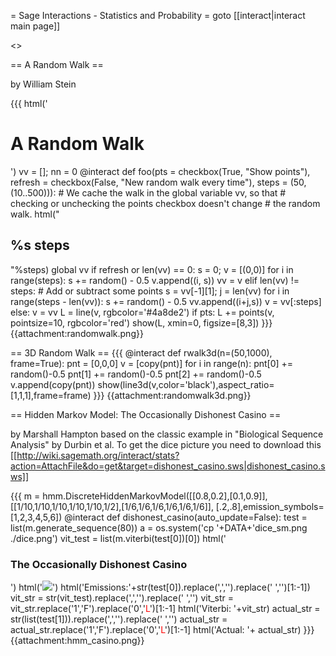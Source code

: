 = Sage Interactions - Statistics and Probability =
goto [[interact|interact main page]]


<<TableOfContents>>

== A Random Walk ==

by William Stein

{{{
html('<h1>A Random Walk</h1>')
vv = []; nn = 0
@interact
def foo(pts = checkbox(True, "Show points"), 
        refresh = checkbox(False, "New random walk every time"),
        steps = (50,(10..500))):
    # We cache the walk in the global variable vv, so that
    # checking or unchecking the points checkbox doesn't change
    # the random walk. 
    html("<h2>%s steps</h2>"%steps)
    global vv
    if refresh or len(vv) == 0:
        s = 0; v = [(0,0)]
        for i in range(steps): 
             s += random() - 0.5
             v.append((i, s)) 
        vv = v
    elif len(vv) != steps:
        # Add or subtract some points
        s = vv[-1][1]; j = len(vv)
        for i in range(steps - len(vv)):
            s += random() - 0.5
            vv.append((i+j,s))
        v = vv[:steps]
    else:
        v = vv
    L = line(v, rgbcolor='#4a8de2')
    if pts: L += points(v, pointsize=10, rgbcolor='red')
    show(L, xmin=0, figsize=[8,3])
}}}
{{attachment:randomwalk.png}}

== 3D Random Walk ==
{{{
@interact
def rwalk3d(n=(50,1000), frame=True):
    pnt = [0,0,0]
    v = [copy(pnt)]
    for i in range(n):
        pnt[0] += random()-0.5
        pnt[1] += random()-0.5
        pnt[2] += random()-0.5
        v.append(copy(pnt))
    show(line3d(v,color='black'),aspect_ratio=[1,1,1],frame=frame)
}}}
{{attachment:randomwalk3d.png}}


== Hidden Markov Model: The Occasionally Dishonest Casino ==

by Marshall Hampton
based on the classic example in "Biological Sequence Analysis" by Durbin et al.
To get the dice picture you need to download this [[http://wiki.sagemath.org/interact/stats?action=AttachFile&do=get&target=dishonest_casino.sws|dishonest_casino.sws]]

{{{
m = hmm.DiscreteHiddenMarkovModel([[0.8,0.2],[0.1,0.9]], [[1/10,1/10,1/10,1/10,1/10,1/2],[1/6,1/6,1/6,1/6,1/6,1/6]], [.2,.8],emission_symbols=[1,2,3,4,5,6])
@interact
def dishonest_casino(auto_update=False):
    test = list(m.generate_sequence(80))
    a = os.system('cp '+DATA+'dice_sm.png ./dice.png')
    vit_test = list(m.viterbi(test[0])[0])
    html('<h3>The Occasionally Dishonest Casino</h3>')
    html('<img src="'+DATA+'dice_sm.png">')
    html('Emissions:'+str(test[0]).replace(',','').replace(' ','')[1:-1])
    vit_str = str(vit_test).replace(',','').replace(' ','')
    vit_str = vit_str.replace('1','F').replace('0','<font color="#FF0000">L</font>')[1:-1]
    html('Viterbi:  '+vit_str)
    actual_str = str(list(test[1])).replace(',','').replace(' ','')
    actual_str = actual_str.replace('1','F').replace('0','<font color="#FF0000">L</font>')[1:-1]
    html('Actual:   '+ actual_str)
}}} 
{{attachment:hmm_casino.png}}
